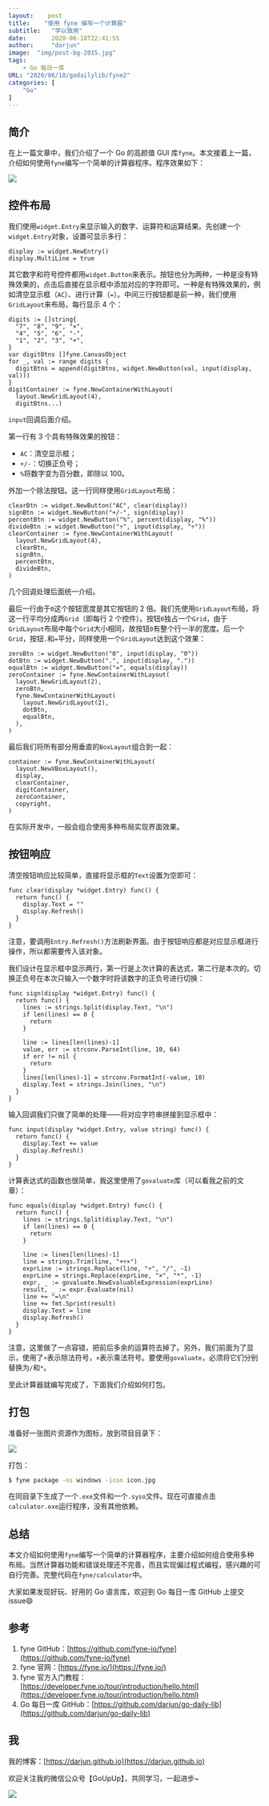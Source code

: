 ```yaml
---
layout:    post
title:    "使用 fyne 编写一个计算器"
subtitle: 	"学以致用"
date:		2020-06-18T22:41:55
author:		"darjun"
image:	"img/post-bg-2015.jpg"
tags:
    - Go 每日一库
URL: "2020/06/18/godailylib/fyne2"
categories: [
	"Go"
]
---
```


## 简介

在上一篇文章中，我们介绍了一个 Go 的高颜值 GUI 库`fyne`。本文接着上一篇，介绍如何使用`fyne`编写一个简单的计算器程序。程序效果如下：

![](/img/in-post/godailylib/calc1.png#center)

## 控件布局

我们使用`widget.Entry`来显示输入的数字、运算符和运算结果。先创建一个`widget.Entry`对象，设置可显示多行：

```golang
display := widget.NewEntry()
display.MultiLine = true
```

其它数字和符号控件都用`widget.Button`来表示。按钮也分为两种，一种是没有特殊效果的，点击后直接在显示框中添加对应的字符即可。一种是有特殊效果的，例如清空显示框（`AC`）、进行计算（`=`）。中间三行按钮都是前一种，我们使用`GridLayout`来布局，每行显示 4 个：

```golang
digits := []string{
  "7", "8", "9", "×",
  "4", "5", "6", "-",
  "1", "2", "3", "+",
}
var digitBtns []fyne.CanvasObject
for _, val := range digits {
  digitBtns = append(digitBtns, widget.NewButton(val, input(display, val)))
}
digitContainer := fyne.NewContainerWithLayout(
  layout.NewGridLayout(4),
  digitBtns...)
```

`input`回调后面介绍。

第一行有 3 个具有特殊效果的按钮：

* `AC`：清空显示框；
* `+/-`：切换正负号；
* `%`将数字变为百分数，即除以 100。

外加一个除法按钮。这一行同样使用`GridLayout`布局：

```golang
clearBtn := widget.NewButton("AC", clear(display))
signBtn := widget.NewButton("+/-", sign(display))
percentBtn := widget.NewButton("%", percent(display, "%"))
divideBtn := widget.NewButton("÷", input(display, "÷"))
clearContainer := fyne.NewContainerWithLayout(
  layout.NewGridLayout(4),
  clearBtn,
  signBtn,
  percentBtn,
  divideBtn,
)
```

几个回调处理后面统一介绍。

最后一行由于`0`这个按钮宽度是其它按钮的 2 倍。我们先使用`GridLayout`布局，将这一行平均分成两`Grid`（即每行 2 个控件）。按钮`0`独占一个`Grid`，由于`GridLayout`布局中每个`Grid`大小相同，故按钮`0`有整个行一半的宽度。后一个`Grid`，按钮`.`和`=`平分，同样使用一个`GridLayout`达到这个效果：

```golang
zeroBtn := widget.NewButton("0", input(display, "0"))
dotBtn := widget.NewButton(".", input(display, "."))
equalBtn := widget.NewButton("=", equals(display))
zeroContainer := fyne.NewContainerWithLayout(
  layout.NewGridLayout(2),
  zeroBtn,
  fyne.NewContainerWithLayout(
    layout.NewGridLayout(2),
    dotBtn,
    equalBtn,
  ),
)
```

最后我们将所有部分用垂直的`BoxLayout`组合到一起：

```golang
container := fyne.NewContainerWithLayout(
  layout.NewVBoxLayout(),
  display,
  clearContainer,
  digitContainer,
  zeroContainer,
  copyright,
)
```

在实际开发中，一般会组合使用多种布局实现界面效果。

## 按钮响应

清空按钮响应比较简单，直接将显示框的`Text`设置为空即可：

```golang
func clear(display *widget.Entry) func() {
  return func() {
    display.Text = ""
    display.Refresh()
  }
}
```

注意，要调用`Entry.Refresh()`方法刷新界面。由于按钮响应都是对应显示框进行操作，所以都需要传入该对象。

我们设计在显示框中显示两行，第一行是上次计算的表达式，第二行是本次的。切换正负号在本次只输入一个数字时将该数字的正负号进行切换：

```golang
func sign(display *widget.Entry) func() {
  return func() {
    lines := strings.Split(display.Text, "\n")
    if len(lines) == 0 {
      return
    }

    line := lines[len(lines)-1]
    value, err := strconv.ParseInt(line, 10, 64)
    if err != nil {
      return
    }
    lines[len(lines)-1] = strconv.FormatInt(-value, 10)
    display.Text = strings.Join(lines, "\n")
  }
}
```

输入回调我们只做了简单的处理——将对应字符串拼接到显示框中：

```golang
func input(display *widget.Entry, value string) func() {
  return func() {
    display.Text += value
    display.Refresh()
  }
}
```

计算表达式的函数也很简单，我这里使用了`govaluate`库（可以看我之前的文章）：

```golang
func equals(display *widget.Entry) func() {
  return func() {
    lines := strings.Split(display.Text, "\n")
    if len(lines) == 0 {
      return
    }

    line := lines[len(lines)-1]
    line = strings.Trim(line, "+÷×")
    exprLine := strings.Replace(line, "÷", "/", -1)
    exprLine = strings.Replace(exprLine, "×", "*", -1)
    expr, _ := govaluate.NewEvaluableExpression(exprLine)
    result, _ := expr.Evaluate(nil)
    line += "=\n"
    line += fmt.Sprint(result)
    display.Text = line
    display.Refresh()
  }
}
```

注意，这里做了一点容错，把前后多余的运算符去掉了。另外，我们前面为了显示，使用了`÷`表示除法符号，`×`表示乘法符号。要使用`govaluate`，必须将它们分别替换为`/`和`*`。

至此计算器就编写完成了，下面我们介绍如何打包。

## 打包

准备好一张图片资源作为图标，放到项目目录下：

![](/img/in-post/godailylib/calc2.jpg#center)

打包：

```cmd
$ fyne package -os windows -icon icon.jpg
```

在同目录下生成了一个`.exe`文件和一个`.syso`文件。现在可直接点击`calculator.exe`运行程序，没有其他依赖。

## 总结

本文介绍如何使用`fyne`编写一个简单的计算器程序，主要介绍如何组合使用多种布局。当然计算器功能和错误处理还不完善，而且实现偏过程式编程，感兴趣的可自行完善。完整代码在`fyne/calculator`中。

大家如果发现好玩、好用的 Go 语言库，欢迎到 Go 每日一库 GitHub 上提交 issue😄

## 参考

1. fyne GitHub：[https://github.com/fyne-io/fyne](https://github.com/fyne-io/fyne)
2. fyne 官网：[https://fyne.io/](https://fyne.io/)
3. fyne 官方入门教程：[https://developer.fyne.io/tour/introduction/hello.html](https://developer.fyne.io/tour/introduction/hello.html)
4. Go 每日一库 GitHub：[https://github.com/darjun/go-daily-lib](https://github.com/darjun/go-daily-lib)

## 我

我的博客：[https://darjun.github.io](https://darjun.github.io)

欢迎关注我的微信公众号【GoUpUp】，共同学习，一起进步~

![](/img/wxgzh8.jpg#center)